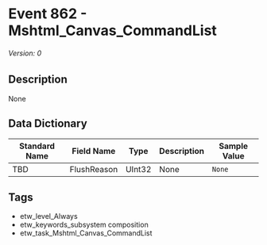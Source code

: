 # Event 862 - Mshtml_Canvas_CommandList
###### Version: 0

## Description
None

## Data Dictionary
|Standard Name|Field Name|Type|Description|Sample Value|
|---|---|---|---|---|
|TBD|FlushReason|UInt32|None|`None`|

## Tags
* etw_level_Always
* etw_keywords_subsystem composition
* etw_task_Mshtml_Canvas_CommandList